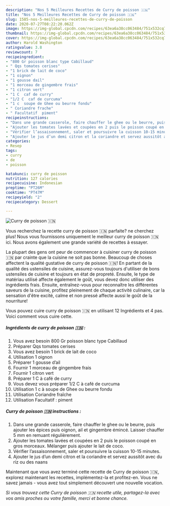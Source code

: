 ```yaml
---
description: "Nos 5 Meilleures Recettes de Curry de poisson 🇮🇳"
title: "Nos 5 Meilleures Recettes de Curry de poisson 🇮🇳"
slug: 1585-nos-5-meilleures-recettes-de-curry-de-poisson
date: 2020-07-27T08:22:20.062Z
image: https://img-global.cpcdn.com/recipes/63ea6a38cc063484/751x532cq70/curry-de-poisson-🇮🇳-photo-principale-de-la-recette.jpg
thumbnail: https://img-global.cpcdn.com/recipes/63ea6a38cc063484/751x532cq70/curry-de-poisson-🇮🇳-photo-principale-de-la-recette.jpg
cover: https://img-global.cpcdn.com/recipes/63ea6a38cc063484/751x532cq70/curry-de-poisson-🇮🇳-photo-principale-de-la-recette.jpg
author: Harold Washington
ratingvalue: 3.8
reviewcount: 7
recipeingredient:
- "800 Gr poisson blanc type Cabillaud"
- " Qqs tomates cerises"
- "1 brick de lait de coco"
- "1 oignon"
- "1 gousse dail"
- "1 morceau de gingembre frais"
- "1 citron vert"
- "1 C  caf de curry"
- "1/2 C  caf de curcuma"
- "1 c  soupe de Ghee ou beurre fondu"
- " Coriandre frache"
- " Facultatif  piment"
recipeinstructions:
- "Dans une grande casserole, faire chauffer le ghee ou le beurre, puis ajouter les épices puis oignon, ail et gingembre émincé. Laisser chauffer 5 mm en remuant régulièrement."
- "Ajouter les tomates lavées et coupées en 2 puis le poisson coupé en gros morceaux. Mélanger puis ajouter le lait de coco."
- "Vérifier l’assaisonnement, saler et poursuivre la cuisson 10-15 minutes."
- "Ajouter le jus d’un demi citron et la coriandre et servez aussitôt avec du riz ou des naans"
categories:
- Resep
tags:
- curry
- de
- poisson

katakunci: curry de poisson 
nutrition: 127 calories
recipecuisine: Indonesian
preptime: "PT26M"
cooktime: "PT47M"
recipeyield: "2"
recipecategory: Dessert

---
```



![Curry de poisson 🇮🇳](https://img-global.cpcdn.com/recipes/63ea6a38cc063484/751x532cq70/curry-de-poisson-🇮🇳-photo-principale-de-la-recette.jpg)

Vous recherchez la recette curry de poisson 🇮🇳 parfaite? ne cherchez plus! Nous vous fournissons uniquement le meilleur curry de poisson 🇮🇳 ici. Nous avons également une grande variété de recettes à essayer.

La plupart des gens ont peur de commencer à cuisiner curry de poisson 🇮🇳 par crainte que la cuisine ne soit pas bonne. Beaucoup de choses affectent la qualité gustative de curry de poisson 🇮🇳! En partant de la qualité des ustensiles de cuisine, assurez-vous toujours d'utiliser de bons ustensiles de cuisine et toujours en état de propreté. Ensuite, le type de matériau utilisé affecte également le goût, vous devez donc utiliser des ingrédients frais. Ensuite, entraînez-vous pour reconnaître les différentes saveurs de la cuisine, profitez pleinement de chaque activité culinaire, car la sensation d'être excité, calme et non pressé affecte aussi le goût de la nourriture!

<!--inarticleads1-->

Vous pouvez cuire curry de poisson 🇮🇳 en utilisant 12 Ingrédients et 4 pas. Voici comment vous cuire cette.

##### Ingrédients de curry de poisson 🇮🇳 :

1. Vous avez besoin 800 Gr poisson blanc type Cabillaud
1. Préparer  Qqs tomates cerises
1. Vous avez besoin 1 brick de lait de coco
1. Utilisation 1 oignon
1. Préparer 1 gousse d’ail
1. Fournir 1 morceau de gingembre frais
1. Fournir 1 citron vert
1. Préparer 1 C à café de curry
1. Vous devez vous préparer 1/2 C à café de curcuma
1. Utilisation 1 c à soupe de Ghee ou beurre fondu
1. Utilisation  Coriandre fraîche
1. Utilisation  Facultatif : piment




<!--inarticleads2-->

##### Curry de poisson 🇮🇳 instructions :

1. Dans une grande casserole, faire chauffer le ghee ou le beurre, puis ajouter les épices puis oignon, ail et gingembre émincé. Laisser chauffer 5 mm en remuant régulièrement.
1. Ajouter les tomates lavées et coupées en 2 puis le poisson coupé en gros morceaux. Mélanger puis ajouter le lait de coco.
1. Vérifier l’assaisonnement, saler et poursuivre la cuisson 10-15 minutes.
1. Ajouter le jus d’un demi citron et la coriandre et servez aussitôt avec du riz ou des naans




<!--inarticleads1-->

<p>
Maintenant que vous avez terminé cette recette de Curry de poisson 🇮🇳, explorez maintenant les recettes, implémentez-la et profitez-en. Vous ne savez jamais - vous avez tout simplement découvert une nouvelle vocation.
</p>

<p>
<i>Si vous trouvez cette Curry de poisson 🇮🇳 recette utile, partagez-la avec vos amis proches ou votre famille, merci et bonne chance.</i>
</p>
